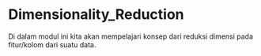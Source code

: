 # Dimensionality_Reduction
Di dalam modul ini kita akan mempelajari konsep dari reduksi dimensi pada fitur/kolom dari suatu data.

